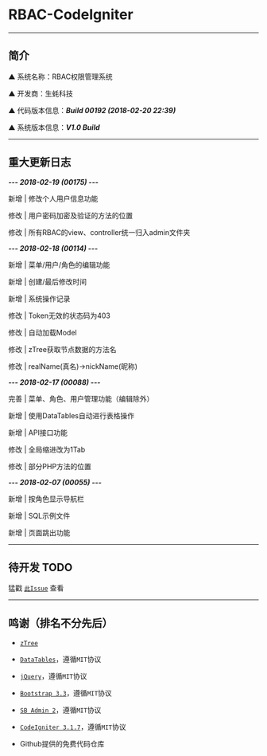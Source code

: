 # RBAC-CodeIgniter

---

## 简介

▲ 系统名称：RBAC权限管理系统

▲ 开发商：生蚝科技

▲ 代码版本信息：***Build 00192 (2018-02-20 22:39)***

▲ 系统版本信息：***V1.0 Build***

---

## 重大更新日志

***--- 2018-02-19 (00175) ---***

新增 | 修改个人用户信息功能

修改 | 用户密码加密及验证的方法的位置

修改 | 所有RBAC的view、controller统一归入admin文件夹

***--- 2018-02-18 (00114) ---***

新增 | 菜单/用户/角色的编辑功能

新增 | 创建/最后修改时间

新增 | 系统操作记录

修改 | Token无效的状态码为403

修改 | 自动加载Model

修改 | zTree获取节点数据的方法名

修改 | realName(真名)->nickName(昵称)

***--- 2018-02-17 (00088) ---***

完善 | 菜单、角色、用户管理功能（编辑除外）

新增 | 使用DataTables自动进行表格操作

新增 | API接口功能

修改 | 全局缩进改为1Tab

修改 | 部分PHP方法的位置

***--- 2018-02-07 (00055) ---***

新增 | 按角色显示导航栏

新增 | SQL示例文件

新增 | 页面跳出功能

---

## 待开发 TODO

猛戳 [`此Issue`](https://github.com/OysterTech/RBAC-CodeIgniter/issues/1) 查看

---

## 鸣谢（排名不分先后）

* [`zTree`](https://github.com/zTree/zTree_v3)

* [`DataTables`](https://www.datatables.net/)，遵循`MIT`协议

* [`jQuery`](https://jquery.org/)，遵循`MIT`协议

* [`Bootstrap 3.3`](https://getbootstrap.com/)，遵循`MIT`协议

* [`SB Admin 2`](https://github.com/BlackrockDigital/startbootstrap-sb-admin-2)，遵循`MIT`协议

* [`CodeIgniter 3.1.7`](https://github.com/bcit-ci/CodeIgniter/)，遵循`MIT`协议

* Github提供的免费代码仓库
